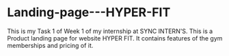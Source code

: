 # Landing-page---HYPER-FIT
This is my Task 1 of Week 1 of my internship at SYNC INTERN'S. This is a Product landing page for website HYPER FIT. It contains features of the gym memberships and pricing of it.  
